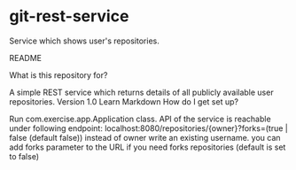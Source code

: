 # git-rest-service
Service which shows user's repositories.

README

What is this repository for?

A simple REST service which returns details of all publicly available user repositories.
Version 1.0
Learn Markdown
How do I get set up?

Run com.exercise.app.Application class.
API of the service is reachable under following endpoint: localhost:8080/repositories/{owner}?forks=(true | false (default false))
instead of owner write an existing username.
you can add forks parameter to the URL if you need forks repositories (default is set to false)
